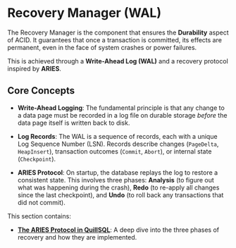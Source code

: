 # Recovery Manager (WAL)

The Recovery Manager is the component that ensures the **Durability** aspect of ACID. It guarantees that once a transaction is committed, its effects are permanent, even in the face of system crashes or power failures.

This is achieved through a **Write-Ahead Log (WAL)** and a recovery protocol inspired by **ARIES**.

## Core Concepts

- **Write-Ahead Logging**: The fundamental principle is that any change to a data page must be recorded in a log file on durable storage *before* the data page itself is written back to disk.

- **Log Records**: The WAL is a sequence of records, each with a unique Log Sequence Number (LSN). Records describe changes (`PageDelta`, `HeapInsert`), transaction outcomes (`Commit`, `Abort`), or internal state (`Checkpoint`).

- **ARIES Protocol**: On startup, the database replays the log to restore a consistent state. This involves three phases: **Analysis** (to figure out what was happening during the crash), **Redo** (to re-apply all changes since the last checkpoint), and **Undo** (to roll back any transactions that did not commit).

This section contains:

- **[The ARIES Protocol in QuillSQL](./../recovery/aries.md)**: A deep dive into the three phases of recovery and how they are implemented.